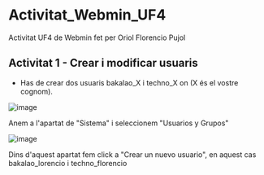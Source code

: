 # Activitat_Webmin_UF4
Activitat UF4 de Webmin fet per Oriol Florencio Pujol

## Activitat 1 - Crear i modificar usuaris
- Has de crear dos usuaris bakalao_X i techno_X on (X és el vostre cognom).
  
![image](https://github.com/user-attachments/assets/ee63d4bd-9423-4a15-8e98-aecdabab4b7f)

Anem a l'apartat de "Sistema" i seleccionem "Usuarios y Grupos"

![image](https://github.com/user-attachments/assets/ed1ffc60-32f3-4ce0-bd8a-46fc21b215d0)

Dins d'aquest apartat fem click a "Crear un nuevo usuario", en aquest cas bakalao_lorencio i techno_florencio
